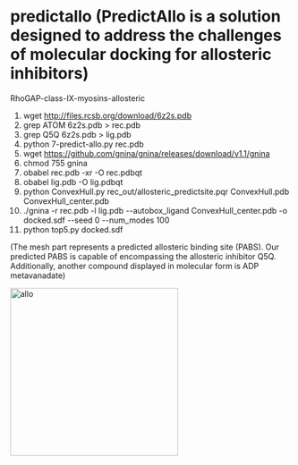 # predictallo (PredictAllo is a solution designed to address the challenges of molecular docking for allosteric inhibitors)
RhoGAP-class-IX-myosins-allosteric
1. wget http://files.rcsb.org/download/6z2s.pdb
2. grep ATOM 6z2s.pdb > rec.pdb
3. grep Q5Q 6z2s.pdb > lig.pdb
4.  python 7-predict-allo.py rec.pdb
5. wget https://github.com/gnina/gnina/releases/download/v1.1/gnina
6. chmod 755 gnina
7. obabel rec.pdb -xr -O rec.pdbqt
8. obabel lig.pdb -O lig.pdbqt
9.  python ConvexHull.py rec_out/allosteric_predictsite.pqr ConvexHull.pdb ConvexHull_center.pdb
10. ./gnina -r rec.pdb -l lig.pdb --autobox_ligand ConvexHull_center.pdb -o docked.sdf --seed 0 --num_modes 100
11. python top5.py docked.sdf

(The mesh part represents a predicted allosteric binding site (PABS). Our predicted PABS is capable of encompassing the allosteric inhibitor Q5Q. Additionally, another compound displayed in molecular form is ADP metavanadate)

<img src="https://github.com/user-attachments/assets/7d8ac510-3480-4e8e-aade-82adb0f5797e" alt="allo" style="width: 300px; height: auto;">

